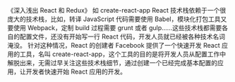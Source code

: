 《深入浅出 React 和 Redux》
如 create-react-app
React 技术栈依赖于一个很庞大的技术栈，比如，转译 JavaScript 代码需要使用 Babel，模块化打包工具又要使用 Webpack，定制 build 过程需要 grunt 或者 gulp......这些技术栈都需要各自的配置文件，还没有开始写一行 React 代码，开发人员就已经被各种技术名词淹没。
针对这种情况，React 的创建者 Facebook 提供了一个快速开发 React 应用的工具，名叫 create-react-app，这个工具的目的是将开发人员从配置工作中解脱出来，无需过早关注这些技术栈细节，通过创建一个已经完成基本配置的应用，让开发者快速开始 React 应用的开发。